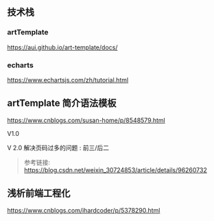 ## 技术栈
### artTemplate
https://aui.github.io/art-template/docs/
### echarts
https://www.echartsjs.com/zh/tutorial.html


## artTemplate 简介语法模板
https://www.cnblogs.com/susan-home/p/8548579.html

V1.0
<!-- 分页模板 -->
<script type="text/html" id="pageTpl">
	<li class="fiveword">总共({{total}})条</li>

	<li class="twoword"><a href="javascript:" onclick="changePage({{1}})">首页</a></li>

	{{if pageNow > 1}}
	<li class="threeword"><a href="javascript:" onclick="changePage({{pageNow - 1}})">上一页</a></li>
	{{/if}}

	{{each display value idx}}
	<li {{if pageNow== value }} class="curPage" {{/if}}>
	<a href="javascript:"
	   onclick="changePage({{value}})">{{value }}</a>
	</li>
	{{/each}}
	</tr>

	{{if pageNow < pageTotal}}
	<li class="threeword"><a href="javascript:" onclick="changePage({{pageNow + 1}})">下一页</a></li>
	{{/if}}

	<li class="twoword"><a href="javascript:" onclick="changePage({{pageTotal}})">末页</a></li>

</script>




V 2.0 解决页码过多的问题 : 前三/后二
> 参考链接:  https://blog.csdn.net/weixin_30724853/article/details/96260732
<script type="text/html" id="pageTpl">
	<li class="fiveword">总共({{total}})条</li>

	<li class="twoword"><a href="javascript:" onclick="changePage({{1}})">首页</a></li>

	{{if pageNow > 1}}
	<li class="threeword"><a href="javascript:" onclick="changePage({{pageNow - 1}})">上一页</a></li>
	{{/if}}

	{{if(pageNow - 3 > 0)}}
	<li><a href="javascript:" onclick="changePage({{pageNow - 3}})">{{pageNow - 3}}</a></li>
	{{/if}}

	{{if(pageNow - 2 > 0)}}
	<li><a href="javascript:" onclick="changePage({{pageNow - 2}})">{{pageNow - 2}}</a></li>
	{{/if}}

	{{if(pageNow - 1 > 0)}}
	<li><a href="javascript:" onclick="changePage({{pageNow - 1}})">{{pageNow - 1}}</a></li>
	{{/if}}

	<li class="curPage"><a href="javascript:" onclick="changePage({{pageNow}})">{{pageNow}}</a></li>

	{{if(pageNow + 1 <= pageTotal)}}
	<li><a href="javascript:" onclick="changePage({{pageNow + 1}})">{{pageNow + 1}}</a></li>
	{{/if}}

	{{if(pageNow + 2 <= pageTotal)}}
	<li><a href="javascript:" onclick="changePage({{pageNow + 2}})">{{pageNow + 2}}</a></li>
	{{/if}}

	{{if pageNow < pageTotal}}
	<li class="threeword"><a href="javascript:" onclick="changePage({{pageNow + 1}})">下一页</a></li>
	{{/if}}

	<li class="twoword"><a href="javascript:" onclick="changePage({{pageTotal}})">末页</a></li>

	<li style="border: transparent;margin-top:3px;    display: flex;"><span style="color: #ffc900;">{{pageNow}}</span>/{{pageTotal}}</li>
</script>

## 浅析前端工程化
https://www.cnblogs.com/ihardcoder/p/5378290.html

